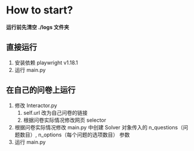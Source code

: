 # How to start?

**运行前先清空 ./logs 文件夹**

## 直接运行

1. 安装依赖 playwright v1.18.1 
2. 运行 main.py

## 在自己的问卷上运行

1. 修改 Interactor.py
    1. self.url 改为自己问卷的链接
    2. 根据问卷实际情况修改网页 selector
2. 根据问卷实际情况修改 main.py 中创建 Solver 对象传入的 n_questions（问题数目）, n_options（每个问题的选项数目） 参数
3. 运行 main.py